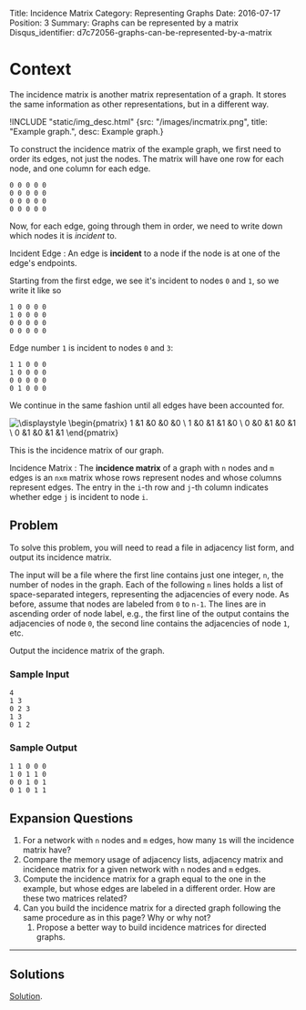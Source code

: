 Title: Incidence Matrix
Category: Representing Graphs
Date: 2016-07-17
Position: 3
Summary: Graphs can be represented by a matrix
Disqus_identifier: d7c72056-graphs-can-be-represented-by-a-matrix

# Context

The incidence matrix is another matrix representation of a graph. It stores
the same information as other representations, but in a different way.

!INCLUDE "static/img_desc.html" {src: "/images/incmatrix.png", title: "Example graph.", desc: Example graph.}

To construct the incidence matrix of the example graph, we first need to
order its edges, not just the nodes. The matrix will have one row for each
node, and one column for each edge.

```
0 0 0 0 0
0 0 0 0 0
0 0 0 0 0
0 0 0 0 0
```

Now, for each edge, going through them in order, we need to write down
which nodes it is *incident* to.

Incident Edge[](#incident-edge)
: An edge is **incident** to a node if the node is at one of the edge's
endpoints.

Starting from the first edge, we see it's incident to nodes `0` and `1`, so
we write it like so

```
1 0 0 0 0
1 0 0 0 0
0 0 0 0 0
0 0 0 0 0
```

Edge number `1` is incident to nodes `0` and `3`:

```
1 1 0 0 0
1 0 0 0 0
0 0 0 0 0
0 1 0 0 0
```

We continue in the same fashion until all edges have been accounted for.

![\displaystyle \begin{pmatrix} 1  &1  &0  &0  &0 \\ 1  &0  &1  &1  &0 \\ 0  &0  &1  &0  &1 \\ 0  &1  &0  &1  &1 \end{pmatrix} ](http://quicklatex.com/cache3/48/ql_3654db993ca296b41bb72e69ce149148_l3.png "\displaystyle \begin{pmatrix} 1  &1  &0  &0  &0 \\ 1  &0  &1  &1  &0 \\ 0  &0  &1  &0  &1 \\ 0  &1  &0  &1  &1 \end{pmatrix} ")



This is the incidence matrix of our graph.

Incidence Matrix[](#adjacency-matrix)
: The **incidence matrix** of a graph with `n` nodes and `m` edges is an
`nxm` matrix whose rows represent nodes and whose columns represent
edges. The entry in the `i`-th row and `j`-th column indicates whether edge
`j` is incident to node `i`.


## Problem

To solve this problem, you will need to read a file in adjacency list form,
and output its incidence matrix.

The input will be a file where the first line contains just one integer,
`n`, the number of nodes in the graph. Each of the following `n` lines
holds a list of space-separated integers, representing the adjacencies of
every node. As before, assume that nodes are labeled from `0` to `n-1`. The
lines are in ascending order of node label, e.g., the first line of the
output contains the adjacencies of node `0`, the second line contains the
adjacencies of node `1`, etc.

Output the incidence matrix of the graph.


### Sample Input

```
4
1 3
0 2 3
1 3
0 1 2
```

### Sample Output

```
1 1 0 0 0
1 0 1 1 0
0 0 1 0 1
0 1 0 1 1
```

## Expansion Questions

1. For a network with `n` nodes and `m` edges, how many `1`s will the
   incidence matrix have?
2. Compare the memory usage of adjacency lists, adjacency matrix and
   incidence matrix for a given network with `n` nodes and `m` edges.
3. Compute the incidence matrix for a graph equal to the one in the
   example, but whose edges are labeled in a different order. How are these
   two matrices related?
4. Can you build the incidence matrix for a directed graph following the
   same procedure as in this page? Why or why not?
   1. Propose a better way to build incidence matrices for directed graphs.

--------------------------------------------------------

## Solutions

[Solution](https://github.com/Leockard/erdos/blob/master/solutions/reprs/incmatrix.py).
